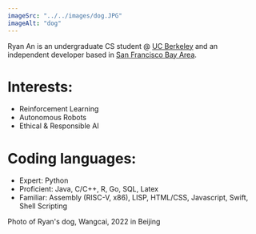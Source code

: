 ```yaml
---
imageSrc: "../../images/dog.JPG"
imageAlt: "dog"
---
```


Ryan An is an undergraduate CS student @ <u>UC Berkeley</u> and an independent developer based in <u>San Francisco Bay Area</u>.

# Interests:
 - Reinforcement Learning
 - Autonomous Robots
 - Ethical & Responsible AI

# Coding languages:
 - Expert: Python
 - Proficient: Java, C/C++, R, Go, SQL, Latex
 - Familiar: Assembly (RISC-V, x86), LISP, HTML/CSS, Javascript, Swift, Shell Scripting

Photo of Ryan's dog, Wangcai, 2022 in Beijing
